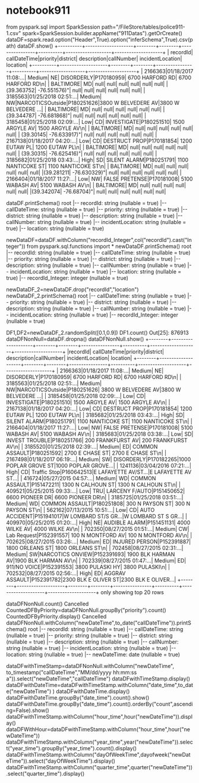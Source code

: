 # notebook911

from pyspark.sql import SparkSession
path="/FileStore/tables/police911-1.csv"
spark=SparkSession.builder.appName("911Datas").getOrCreate()
dataDF=spark.read.option("Header",True).option("inferSchema",True).csv(path)
dataDF.show()
+----------+--------------------+--------+--------+----------------+----------+-------------------+--------------------+
|  recordId|        callDateTime|priority|district|     description|callNumber|   incidentLocation|            location|
+----------+--------------------+--------+--------+----------------+----------+-------------------+--------------------+
|   2166363|01/18/2017 11:08:...|  Medium|      NE|      DISORDERLY|P170180959|    6700 HARFORD RD|   6700 HARFORD RD\n|
| BALTIMORE|                  MD|    null|    null|            null|      null|               null|                null|
|(39.363752|        -76.551576)"|    null|    null|            null|      null|               null|                null|
|   3185563|01/25/2018 02:51:...|  Medium|      NW|NARCOTICSOutside|P180251626|3800 W BELVEDERE AV|3800 W BELVEDERE ...|
| BALTIMORE|                  MD|    null|    null|            null|      null|               null|                null|
|(39.344787|        -76.681868)"|    null|    null|            null|      null|               null|                null|
|   3185458|01/25/2018 02:09:...|     Low|      CD|     INVESTIGATE|P180251510|     1500 ARGYLE AV|    1500 ARGYLE AV\n|
| BALTIMORE|                  MD|    null|    null|            null|      null|               null|                null|
| (39.30145|        -76.633917)"|    null|    null|            null|      null|               null|                null|
|   2167138|01/18/2017 04:20:...|     Low|      CD|   DESTRUCT PROP|P170181854|      1200 EUTAW PL|     1200 EUTAW PL\n|
| BALTIMORE|                  MD|    null|    null|            null|      null|               null|                null|
| (39.30315|        -76.625416)"|    null|    null|            null|      null|               null|                null|
|   3185682|01/25/2018 03:43:...|    High|      SD|    SILENT ALARM|P180251791|  1100 NANTICOKE ST| 1100 NANTICOKE ST\n|
| BALTIMORE|                  MD|    null|    null|            null|      null|               null|                null|
|(39.281211|        -76.630329)"|    null|    null|            null|      null|               null|                null|
|   2166404|01/18/2017 11:27:...|     Low|      NW|  FALSE PRETENSE|P170181008|     5100 WABASH AV|    5100 WABASH AV\n|
| BALTIMORE|                  MD|    null|    null|            null|      null|               null|                null|
|(39.342074|         -76.68704)"|    null|    null|            null|      null|               null|                null|

dataDF.printSchema()
root
 |-- recordId: string (nullable = true)
 |-- callDateTime: string (nullable = true)
 |-- priority: string (nullable = true)
 |-- district: string (nullable = true)
 |-- description: string (nullable = true)
 |-- callNumber: string (nullable = true)
 |-- incidentLocation: string (nullable = true)
 |-- location: string (nullable = true)

newDataDF=dataDF.withColumn("recordId_Integer",col("recordId").cast("Integer"))
from pyspark.sql.functions import *
newDataDF.printSchema()
root
 |-- recordId: string (nullable = true)
 |-- callDateTime: string (nullable = true)
 |-- priority: string (nullable = true)
 |-- district: string (nullable = true)
 |-- description: string (nullable = true)
 |-- callNumber: string (nullable = true)
 |-- incidentLocation: string (nullable = true)
 |-- location: string (nullable = true)
 |-- recordId_Integer: integer (nullable = true)

newDataDF_2=newDataDF.drop("recordId","location")
newDataDF_2.printSchema()
root
 |-- callDateTime: string (nullable = true)
 |-- priority: string (nullable = true)
 |-- district: string (nullable = true)
 |-- description: string (nullable = true)
 |-- callNumber: string (nullable = true)
 |-- incidentLocation: string (nullable = true)
 |-- recordId_Integer: integer (nullable = true)

DF1,DF2=newDataDF_2.randomSplit([0.1,0.9])
DF1.count()
Out[25]: 876913
dataDFNonNull=dataDF.dropna()
dataDFNonNull.show()
+--------+--------------------+--------+--------+----------------+----------+--------------------+--------------------+
|recordId|        callDateTime|priority|district|     description|callNumber|    incidentLocation|            location|
+--------+--------------------+--------+--------+----------------+----------+--------------------+--------------------+
| 2166363|01/18/2017 11:08:...|  Medium|      NE|      DISORDERLY|P170180959|     6700 HARFORD RD|   6700 HARFORD RD\n|
| 3185563|01/25/2018 02:51:...|  Medium|      NW|NARCOTICSOutside|P180251626| 3800 W BELVEDERE AV|3800 W BELVEDERE ...|
| 3185458|01/25/2018 02:09:...|     Low|      CD|     INVESTIGATE|P180251510|      1500 ARGYLE AV|    1500 ARGYLE AV\n|
| 2167138|01/18/2017 04:20:...|     Low|      CD|   DESTRUCT PROP|P170181854|       1200 EUTAW PL|     1200 EUTAW PL\n|
| 3185682|01/25/2018 03:43:...|    High|      SD|    SILENT ALARM|P180251791|   1100 NANTICOKE ST| 1100 NANTICOKE ST\n|
| 2166404|01/18/2017 11:27:...|     Low|      NW|  FALSE PRETENSE|P170181008|      5100 WABASH AV|    5100 WABASH AV\n|
| 3185683|01/25/2018 03:38:...|     Low|      SD|  INVEST TROUBLE|P180251766|   200 FRANKFURST AV| 200 FRANKFURST AV\n|
| 3185520|01/25/2018 02:39:...|  Medium|      ED|  COMMON ASSAULT|P180251592|     2700 E CHASE ST|   2700 E CHASE ST\n|
| 2167498|01/18/2017 06:19:...|  Medium|      SW|      DISORDERLY|P170182265|1000 POPLAR GROVE ST|1000 POPLAR GROVE...|
| 1241136|03/04/2016 07:21:...|    High|      CD|    Traffic Stop|P160642513|E LAFAYETTE AV/ST...|E LAFAYETTE AV ST...|
|  416724|05/27/2015 04:57:...|  Medium|      WD|  COMMON ASSAULT|P151472211|   1300 N CALHOUN ST| 1300 N CALHOUN ST\n|
|  409521|05/25/2015 09:33:...|     Low|     TRU|  LARCENY F/AUTO|P151450652|     6600 PIONEER DR|   6600 PIONEER DR\n|
| 3185725|01/25/2018 03:51:...|  Medium|      WD|  COMMON ASSAULT|P180251808|     300 N PAYSON ST|   300 N PAYSON ST\n|
|  562162|07/13/2015 10:51:...|     Low|      CD|   AUTO ACCIDENT|P151941017|W LOMBARD ST/S GR...|W LOMBARD ST S GR...|
|  409970|05/25/2015 01:20:...|    High|      NE|   AUDIBLE ALARM|P151451131|       4000 WILKE AV|     4000 WILKE AV\n|
|  702350|08/27/2015 01:51:...|  Medium|      CW|     Lab Request|P152391557|   100 N MONTFORD AV| 100 N MONTFORD AV\n|
|  702625|08/27/2015 03:26:...|  Medium|      ED|  INJURED PERSON|P152391887|     1800 ORLEANS ST|   1800 ORLEANS ST\n|
|  702458|08/27/2015 02:31:...|  Medium|      SW|NARCOTICS ONVIEW|P152391693|  1900 BLK HARMAN AV|1900 BLK HARMAN AV\n|
|  702339|08/27/2015 01:47:...|  Medium|      ED|   911/NO  VOICE|P152391553|     3800 PULASKI HY|      3800 PULASKI\n|
|  702532|08/27/2015 02:56:...|    High|      ED|  AGGRAV ASSAULT|P152391782|2300 BLK E OLIVER ST|2300 BLK E OLIVER...|
+--------+--------------------+--------+--------+----------------+----------+--------------------+--------------------+
only showing top 20 rows

dataDFNonNull.count()
Cancelled
CountedDFByPriority=dataDFNonNull.groupBy("priority").count()
CountedDFByPriority.display()
Cancelled
dataDFNonNull.withColumn("newDateTime",to_date("callDateTime")).printSchema()
root
 |-- recordId: string (nullable = true)
 |-- callDateTime: string (nullable = true)
 |-- priority: string (nullable = true)
 |-- district: string (nullable = true)
 |-- description: string (nullable = true)
 |-- callNumber: string (nullable = true)
 |-- incidentLocation: string (nullable = true)
 |-- location: string (nullable = true)
 |-- newDateTime: date (nullable = true)

dataDFwithTimeStamp=dataDFNonNull.withColumn("newDateTime", to_timestamp("callDateTime","MM/dd/yyyy hh:mm:ss a")).select("newDateTime","callDateTime")
dataDFwithTimeStamp.display()
dataDFwithDateTime=dataDFwithTimeStamp.withColumn("date_time",to_date("newDateTime") )
dataDFwithDateTime.display()
dataDFwithDateTime.groupBy("date_time").count().show()
dataDFwithDateTime.groupBy("date_time").count().orderBy("count",ascending=False).show()
dataDFwithTimeStamp.withColumn("hour_time",hour("newDateTime")).display()
dataDFWithHour=dataDFwithTimeStamp.withColumn("hour_time",hour("newDateTime"))
dataDFwithTimeStamp.withColumn("year_time",year("newDateTime")).select("year_time").groupBy("year_time").count().display()
dataDFwithTimeStamp.withColumn("dayOfWeekTime",dayofweek("newDateTime")).select("dayOfWeekTime").display()
dataDFwithTimeStamp.withColumn("quarter_time",quarter("newDateTime")).select("quarter_time").display()
